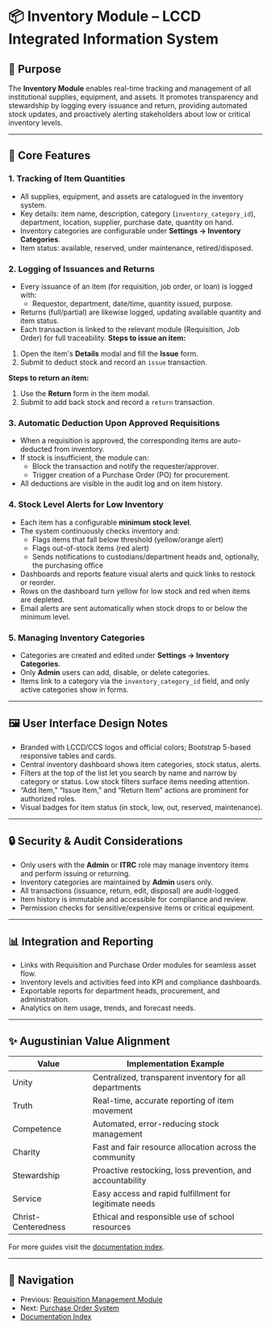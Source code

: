 # 📦 Inventory Module – LCCD Integrated Information System

## 🌟 Purpose

The **Inventory Module** enables real-time tracking and management of all institutional supplies, equipment, and assets. It promotes transparency and stewardship by logging every issuance and return, providing automated stock updates, and proactively alerting stakeholders about low or critical inventory levels.

---

## 🧐 Core Features

### 1. Tracking of Item Quantities
- All supplies, equipment, and assets are catalogued in the inventory system.
- Key details: item name, description, category (`inventory_category_id`), department, location, supplier, purchase date, quantity on hand.
- Inventory categories are configurable under **Settings → Inventory Categories**.
- Item status: available, reserved, under maintenance, retired/disposed.

### 2. Logging of Issuances and Returns
- Every issuance of an item (for requisition, job order, or loan) is logged with:
  - Requestor, department, date/time, quantity issued, purpose.
- Returns (full/partial) are likewise logged, updating available quantity and item status.
- Each transaction is linked to the relevant module (Requisition, Job Order) for full traceability.
**Steps to issue an item:**
1. Open the item's **Details** modal and fill the **Issue** form.
2. Submit to deduct stock and record an `issue` transaction.

**Steps to return an item:**
1. Use the **Return** form in the item modal.
2. Submit to add back stock and record a `return` transaction.


### 3. Automatic Deduction Upon Approved Requisitions
- When a requisition is approved, the corresponding items are auto-deducted from inventory.
- If stock is insufficient, the module can:
  - Block the transaction and notify the requester/approver.
  - Trigger creation of a Purchase Order (PO) for procurement.
- All deductions are visible in the audit log and on item history.

### 4. Stock Level Alerts for Low Inventory
- Each item has a configurable **minimum stock level**.
- The system continuously checks inventory and:
  - Flags items that fall below threshold (yellow/orange alert)
  - Flags out-of-stock items (red alert)
  - Sends notifications to custodians/department heads and, optionally, the purchasing office
- Dashboards and reports feature visual alerts and quick links to restock or reorder.
- Rows on the dashboard turn yellow for low stock and red when items are depleted.
- Email alerts are sent automatically when stock drops to or below the minimum level.

### 5. Managing Inventory Categories
- Categories are created and edited under **Settings → Inventory Categories**.
- Only **Admin** users can add, disable, or delete categories.
- Items link to a category via the `inventory_category_id` field, and only active categories show in forms.

---

## 🖼️ User Interface Design Notes

- Branded with LCCD/CCS logos and official colors; Bootstrap 5-based responsive tables and cards.
- Central inventory dashboard shows item categories, stock status, alerts.
- Filters at the top of the list let you search by name and narrow by category or status. Low stock filters surface items needing attention.
- “Add Item,” “Issue Item,” and “Return Item” actions are prominent for authorized roles.
- Visual badges for item status (in stock, low, out, reserved, maintenance).

---

## 🔒 Security & Audit Considerations

- Only users with the **Admin** or **ITRC** role may manage inventory items and perform issuing or returning.
- Inventory categories are maintained by **Admin** users only.
- All transactions (issuance, return, edit, disposal) are audit-logged.
- Item history is immutable and accessible for compliance and review.
- Permission checks for sensitive/expensive items or critical equipment.

---

## 📊 Integration and Reporting

- Links with Requisition and Purchase Order modules for seamless asset flow.
- Inventory levels and activities feed into KPI and compliance dashboards.
- Exportable reports for department heads, procurement, and administration.
- Analytics on item usage, trends, and forecast needs.

---

## ✨ Augustinian Value Alignment

| Value               | Implementation Example                                   |
|---------------------|----------------------------------------------------------|
| Unity               | Centralized, transparent inventory for all departments   |
| Truth               | Real-time, accurate reporting of item movement           |
| Competence          | Automated, error-reducing stock management               |
| Charity             | Fast and fair resource allocation across the community   |
| Stewardship         | Proactive restocking, loss prevention, and accountability|
| Service             | Easy access and rapid fulfillment for legitimate needs   |
| Christ-Centeredness | Ethical and responsible use of school resources          |

For more guides visit the [documentation index](README.md).

---

## 🚀 Navigation
- Previous: [Requisition Management Module](requisition-management-module.md)
- Next: [Purchase Order System](purchase-order-module.md)
- [Documentation Index](README.md)
